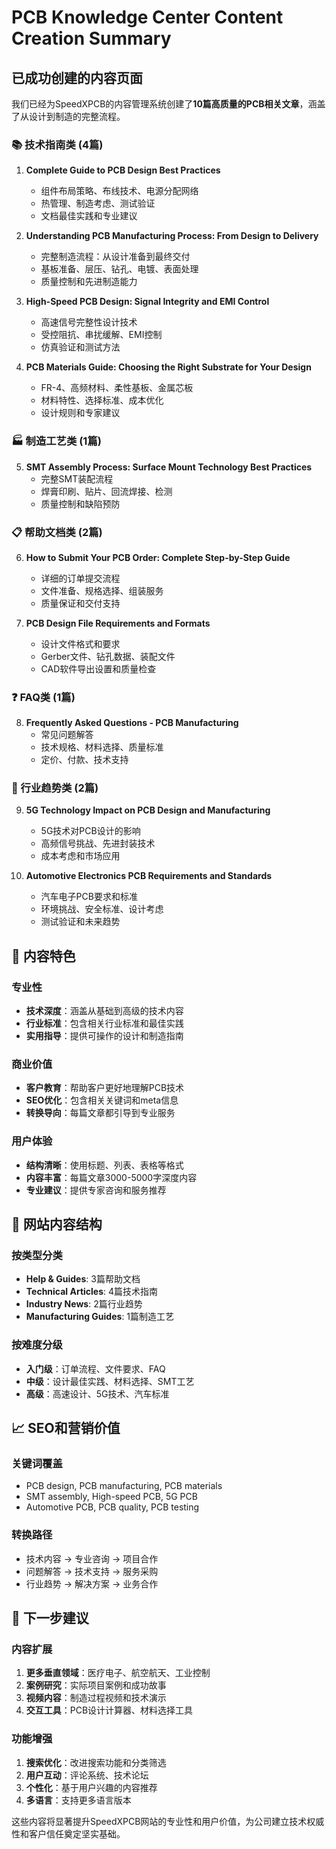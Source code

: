 # PCB Knowledge Center Content Creation Summary

## 已成功创建的内容页面

我们已经为SpeedXPCB的内容管理系统创建了**10篇高质量的PCB相关文章**，涵盖了从设计到制造的完整流程。

### 📚 技术指南类 (4篇)

1. **Complete Guide to PCB Design Best Practices**
   - 组件布局策略、布线技术、电源分配网络
   - 热管理、制造考虑、测试验证
   - 文档最佳实践和专业建议

2. **Understanding PCB Manufacturing Process: From Design to Delivery**
   - 完整制造流程：从设计准备到最终交付
   - 基板准备、层压、钻孔、电镀、表面处理
   - 质量控制和先进制造能力

3. **High-Speed PCB Design: Signal Integrity and EMI Control**
   - 高速信号完整性设计技术
   - 受控阻抗、串扰缓解、EMI控制
   - 仿真验证和测试方法

4. **PCB Materials Guide: Choosing the Right Substrate for Your Design**
   - FR-4、高频材料、柔性基板、金属芯板
   - 材料特性、选择标准、成本优化
   - 设计规则和专家建议

### 🏭 制造工艺类 (1篇)

5. **SMT Assembly Process: Surface Mount Technology Best Practices**
   - 完整SMT装配流程
   - 焊膏印刷、贴片、回流焊接、检测
   - 质量控制和缺陷预防

### 📋 帮助文档类 (2篇)

6. **How to Submit Your PCB Order: Complete Step-by-Step Guide**
   - 详细的订单提交流程
   - 文件准备、规格选择、组装服务
   - 质量保证和交付支持

7. **PCB Design File Requirements and Formats**
   - 设计文件格式和要求
   - Gerber文件、钻孔数据、装配文件
   - CAD软件导出设置和质量检查

### ❓ FAQ类 (1篇)

8. **Frequently Asked Questions - PCB Manufacturing**
   - 常见问题解答
   - 技术规格、材料选择、质量标准
   - 定价、付款、技术支持

### 📰 行业趋势类 (2篇)

9. **5G Technology Impact on PCB Design and Manufacturing**
   - 5G技术对PCB设计的影响
   - 高频信号挑战、先进封装技术
   - 成本考虑和市场应用

10. **Automotive Electronics PCB Requirements and Standards**
    - 汽车电子PCB要求和标准
    - 环境挑战、安全标准、设计考虑
    - 测试验证和未来趋势

## 🎯 内容特色

### 专业性
- **技术深度**：涵盖从基础到高级的技术内容
- **行业标准**：包含相关行业标准和最佳实践
- **实用指导**：提供可操作的设计和制造指南

### 商业价值
- **客户教育**：帮助客户更好地理解PCB技术
- **SEO优化**：包含相关关键词和meta信息
- **转换导向**：每篇文章都引导到专业服务

### 用户体验
- **结构清晰**：使用标题、列表、表格等格式
- **内容丰富**：每篇文章3000-5000字深度内容
- **专业建议**：提供专家咨询和服务推荐

## 🌟 网站内容结构

### 按类型分类
- **Help & Guides**: 3篇帮助文档
- **Technical Articles**: 4篇技术指南
- **Industry News**: 2篇行业趋势
- **Manufacturing Guides**: 1篇制造工艺

### 按难度分级
- **入门级**：订单流程、文件要求、FAQ
- **中级**：设计最佳实践、材料选择、SMT工艺
- **高级**：高速设计、5G技术、汽车标准

## 📈 SEO和营销价值

### 关键词覆盖
- PCB design, PCB manufacturing, PCB materials
- SMT assembly, High-speed PCB, 5G PCB
- Automotive PCB, PCB quality, PCB testing

### 转换路径
- 技术内容 → 专业咨询 → 项目合作
- 问题解答 → 技术支持 → 服务采购
- 行业趋势 → 解决方案 → 业务合作

## 🚀 下一步建议

### 内容扩展
1. **更多垂直领域**：医疗电子、航空航天、工业控制
2. **案例研究**：实际项目案例和成功故事
3. **视频内容**：制造过程视频和技术演示
4. **交互工具**：PCB设计计算器、材料选择工具

### 功能增强
1. **搜索优化**：改进搜索功能和分类筛选
2. **用户互动**：评论系统、技术论坛
3. **个性化**：基于用户兴趣的内容推荐
4. **多语言**：支持更多语言版本

这些内容将显著提升SpeedXPCB网站的专业性和用户价值，为公司建立技术权威性和客户信任奠定坚实基础。 
